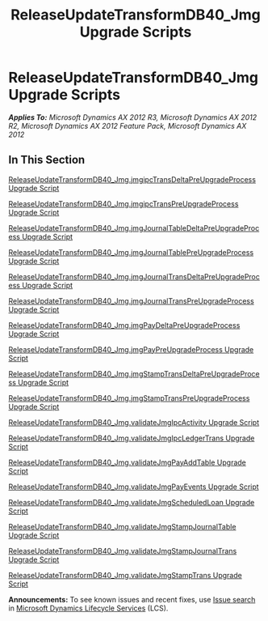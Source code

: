 ﻿---
title: ReleaseUpdateTransformDB40_Jmg Upgrade Scripts
TOCTitle: ReleaseUpdateTransformDB40_Jmg Upgrade Scripts
ms:assetid: 7026546b-fa3e-4da3-a2f9-e4cf31eef5ad
ms:mtpsurl: https://msdn.microsoft.com/en-us/library/JJ685771(v=AX.60)
ms:contentKeyID: 49708972
ms.date: 05/18/2015
mtps_version: v=AX.60
---

# ReleaseUpdateTransformDB40\_Jmg Upgrade Scripts 


_**Applies To:** Microsoft Dynamics AX 2012 R3, Microsoft Dynamics AX 2012 R2, Microsoft Dynamics AX 2012 Feature Pack, Microsoft Dynamics AX 2012_

## In This Section

[ReleaseUpdateTransformDB40\_Jmg.jmgipcTransDeltaPreUpgradeProcess Upgrade Script](releaseupdatetransformdb40-jmg-jmgipctransdeltapreupgradeprocess-upgrade-script.md)

[ReleaseUpdateTransformDB40\_Jmg.jmgipcTransPreUpgradeProcess Upgrade Script](releaseupdatetransformdb40-jmg-jmgipctranspreupgradeprocess-upgrade-script.md)

[ReleaseUpdateTransformDB40\_Jmg.jmgJournalTableDeltaPreUpgradeProcess Upgrade Script](releaseupdatetransformdb40-jmg-jmgjournaltabledeltapreupgradeprocess-upgrade-script.md)

[ReleaseUpdateTransformDB40\_Jmg.jmgJournalTablePreUpgradeProcess Upgrade Script](releaseupdatetransformdb40-jmg-jmgjournaltablepreupgradeprocess-upgrade-script.md)

[ReleaseUpdateTransformDB40\_Jmg.jmgJournalTransDeltaPreUpgradeProcess Upgrade Script](releaseupdatetransformdb40-jmg-jmgjournaltransdeltapreupgradeprocess-upgrade-script.md)

[ReleaseUpdateTransformDB40\_Jmg.jmgJournalTransPreUpgradeProcess Upgrade Script](releaseupdatetransformdb40-jmg-jmgjournaltranspreupgradeprocess-upgrade-script.md)

[ReleaseUpdateTransformDB40\_Jmg.jmgPayDeltaPreUpgradeProcess Upgrade Script](releaseupdatetransformdb40-jmg-jmgpaydeltapreupgradeprocess-upgrade-script.md)

[ReleaseUpdateTransformDB40\_Jmg.jmgPayPreUpgradeProcess Upgrade Script](releaseupdatetransformdb40-jmg-jmgpaypreupgradeprocess-upgrade-script.md)

[ReleaseUpdateTransformDB40\_Jmg.jmgStampTransDeltaPreUpgradeProcess Upgrade Script](releaseupdatetransformdb40-jmg-jmgstamptransdeltapreupgradeprocess-upgrade-script.md)

[ReleaseUpdateTransformDB40\_Jmg.jmgStampTransPreUpgradeProcess Upgrade Script](releaseupdatetransformdb40-jmg-jmgstamptranspreupgradeprocess-upgrade-script.md)

[ReleaseUpdateTransformDB40\_Jmg.validateJmgIpcActivity Upgrade Script](releaseupdatetransformdb40-jmg-validatejmgipcactivity-upgrade-script.md)

[ReleaseUpdateTransformDB40\_Jmg.validateJmgIpcLedgerTrans Upgrade Script](releaseupdatetransformdb40-jmg-validatejmgipcledgertrans-upgrade-script.md)

[ReleaseUpdateTransformDB40\_Jmg.validateJmgPayAddTable Upgrade Script](releaseupdatetransformdb40-jmg-validatejmgpayaddtable-upgrade-script.md)

[ReleaseUpdateTransformDB40\_Jmg.validateJmgPayEvents Upgrade Script](releaseupdatetransformdb40-jmg-validatejmgpayevents-upgrade-script.md)

[ReleaseUpdateTransformDB40\_Jmg.validateJmgScheduledLoan Upgrade Script](releaseupdatetransformdb40-jmg-validatejmgscheduledloan-upgrade-script.md)

[ReleaseUpdateTransformDB40\_Jmg.validateJmgStampJournalTable Upgrade Script](releaseupdatetransformdb40-jmg-validatejmgstampjournaltable-upgrade-script.md)

[ReleaseUpdateTransformDB40\_Jmg.validateJmgStampJournalTrans Upgrade Script](releaseupdatetransformdb40-jmg-validatejmgstampjournaltrans-upgrade-script.md)

[ReleaseUpdateTransformDB40\_Jmg.validateJmgStampTrans Upgrade Script](releaseupdatetransformdb40-jmg-validatejmgstamptrans-upgrade-script.md)

  
**Announcements:** To see known issues and recent fixes, use [Issue search](http://go.microsoft.com/fwlink/?linkid=389258) in [Microsoft Dynamics Lifecycle Services](http://go.microsoft.com/fwlink/?linkid=306505) (LCS).

